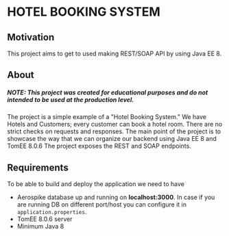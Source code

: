 # HOTEL BOOKING SYSTEM

## Motivation
This project aims to get to used making REST/SOAP API by using Java EE 8.

## About
##### NOTE: This project was created for educational purposes and do not intended to be used at the production level.
The project is a simple example of a "Hotel Booking System."
We have Hotels and Customers; every customer can book a hotel room. 
There are no strict checks on requests and responses. The main point of the project is to showcase the way that we can organize our backend using Java EE 8 and TomEE 8.0.6
The project exposes the REST and SOAP endpoints.

## Requirements
To be able to build and deploy the application we need to have
* Aerospike database up and running on **localhost:3000**. 
  In case if you are running DB on different port/host you can configure it in `application.properties`.
* TomEE 8.0.6 server
* Minimum Java 8

 
